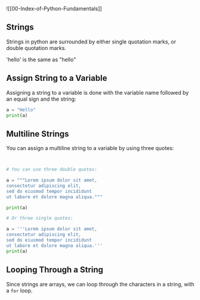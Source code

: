 

![[00-Index-of-Python-Fundamentals]]



## Strings

Strings in python are surrounded by either single quotation marks, or double quotation marks.

'hello' is the same as "hello"

## Assign String to a Variable

Assigning a string to a variable is done with the variable name followed by an equal sign and the string:

```python
a = "Hello"
print(a)
```

## Multiline Strings

You can assign a multiline string to a variable by using three quotes:

```python


# You can use three double quotes:

a = """Lorem ipsum dolor sit amet,  
consectetur adipiscing elit,  
sed do eiusmod tempor incididunt  
ut labore et dolore magna aliqua."""  

print(a)

# Or three single quotes:

a = '''Lorem ipsum dolor sit amet,  
consectetur adipiscing elit,  
sed do eiusmod tempor incididunt  
ut labore et dolore magna aliqua.'''  
print(a)

```

## Looping Through a String

Since strings are arrays, we can loop through the characters in a string, with a `for` loop.

